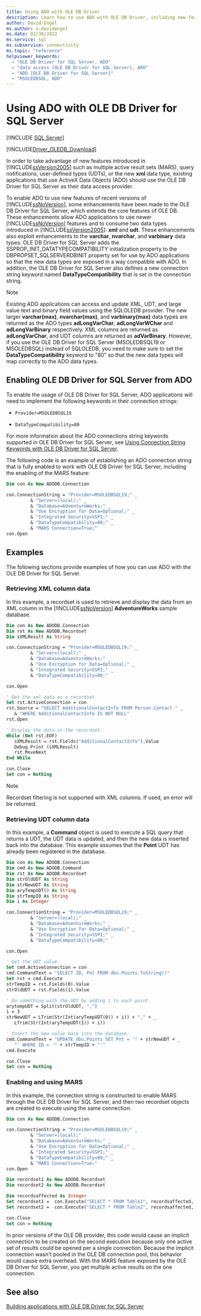```yaml
---
title: Using ADO with OLE DB Driver
description: Learn how to use ADO with OLE DB Driver, including new features like multiple active result sets, query notifications, user-defined types, or the xml data type.
author: David-Engel
ms.author: v-davidengel
ms.date: 03/30/2022
ms.service: sql
ms.subservice: connectivity
ms.topic: "reference"
helpviewer_keywords:
  - "OLE DB Driver for SQL Server, ADO"
  - "data access [OLE DB Driver for SQL Server], ADO"
  - "ADO [OLE DB Driver for SQL Server]"
  - "MSOLEDBSQL, ADO"
---
```

# Using ADO with OLE DB Driver for SQL Server

[!INCLUDE [SQL Server](../../../includes/applies-to-version/sql-asdb-asdbmi-asa-pdw.md)]

[!INCLUDE[Driver_OLEDB_Download](../../../includes/driver_oledb_download.md)]

In order to take advantage of new features introduced in [!INCLUDE[ssVersion2005](../../../includes/ssversion2005-md.md)] such as multiple active result sets (MARS), query notifications, user-defined types (UDTs), or the new **xml** data type, existing applications that use ActiveX Data Objects (ADO) should use the OLE DB Driver for SQL Server as their data access provider.

To enable ADO to use new features of recent versions of [!INCLUDE[ssNoVersion](../../../includes/ssnoversion-md.md)], some enhancements have been made to the OLE DB Driver for SQL Server, which extends the core features of OLE DB. These enhancements allow ADO applications to use newer [!INCLUDE[ssNoVersion](../../../includes/ssnoversion-md.md)] features and to consume two data types introduced in [!INCLUDE[ssVersion2005](../../../includes/ssversion2005-md.md)]: **xml** and **udt**. These enhancements also exploit enhancements to the **varchar**, **nvarchar**, and **varbinary** data types. OLE DB Driver for SQL Server adds the SSPROP_INIT_DATATYPECOMPATIBILITY initialization property to the DBPROPSET_SQLSERVERDBINIT property set for use by ADO applications so that the new data types are exposed in a way compatible with ADO. In addition, the OLE DB Driver for SQL Server also defines a new connection string keyword named **DataTypeCompatibility** that is set in the connection string.

> [!NOTE]
> Existing ADO applications can access and update XML, UDT, and large value text and binary field values using the SQLOLEDB provider. The new larger **varchar(max)**, **nvarchar(max)**, and **varbinary(max)** data types are returned as the ADO types **adLongVarChar**, **adLongVarWChar** and **adLongVarBinary** respectively. XML columns are returned as **adLongVarChar**, and UDT columns are returned as **adVarBinary**. However, if you use the OLE DB Driver for SQL Server (MSOLEDBSQL19 or MSOLEDBSQL) instead of SQLOLEDB, you need to make sure to set the **DataTypeCompatibility** keyword to "80" so that the new data types will map correctly to the ADO data types.

## Enabling OLE DB Driver for SQL Server from ADO

To enable the usage of OLE DB Driver for SQL Server, ADO applications will need to implement the following keywords in their connection strings:

- `Provider=MSOLEDBSQL19`

- `DataTypeCompatibility=80`

For more information about the ADO connections string keywords supported in OLE DB Driver for SQL Server, see [Using Connection String Keywords with OLE DB Driver for SQL Server](using-connection-string-keywords-with-oledb-driver-for-sql-server.md).

The following code is an example of establishing an ADO connection string that is fully enabled to work with OLE DB Driver for SQL Server, including the enabling of the MARS feature:

```vb
Dim con As New ADODB.Connection

con.ConnectionString = "Provider=MSOLEDBSQL19;" _
         & "Server=(local);" _
         & "Database=AdventureWorks;" _
         & "Use Encryption for Data=Optional;" _
         & "Integrated Security=SSPI;" _
         & "DataTypeCompatibility=80;" _
         & "MARS Connection=True;"
con.Open
```

## Examples

The following sections provide examples of how you can use ADO with the OLE DB Driver for SQL Server.

### Retrieving XML column data

In this example, a recordset is used to retrieve and display the data from an XML column in the [!INCLUDE[ssNoVersion](../../../includes/ssnoversion-md.md)] **AdventureWorks** sample database.

```vb
Dim con As New ADODB.Connection
Dim rst As New ADODB.Recordset
Dim sXMLResult As String

con.ConnectionString = "Provider=MSOLEDBSQL19;" _
         & "Server=(local);" _
         & "Database=AdventureWorks;" _
         & "Use Encryption for Data=Optional;" _
         & "Integrated Security=SSPI;" _
         & "DataTypeCompatibility=80;"

con.Open

' Get the xml data as a recordset.
Set rst.ActiveConnection = con
rst.Source = "SELECT AdditionalContactInfo FROM Person.Contact " _
   & "WHERE AdditionalContactInfo IS NOT NULL"
rst.Open

' Display the data in the recordset.
While (Not rst.EOF)
   sXMLResult = rst.Fields("AdditionalContactInfo").Value
   Debug.Print (sXMLResult)
   rst.MoveNext
End While

con.Close
Set con = Nothing
```

> [!NOTE]
> Recordset filtering is not supported with XML columns. If used, an error will be returned.

### Retrieving UDT column data

In this example, a **Command** object is used to execute a SQL query that returns a UDT, the UDT data is updated, and then the new data is inserted back into the database. This example assumes that the **Point** UDT has already been registered in the database.

```vb
Dim con As New ADODB.Connection
Dim cmd As New ADODB.Command
Dim rst As New ADODB.Recordset
Dim strOldUDT As String
Dim strNewUDT As String
Dim aryTempUDT() As String
Dim strTempID As String
Dim i As Integer

con.ConnectionString = "Provider=MSOLEDBSQL19;" _
         & "Server=(local);" _
         & "Database=AdventureWorks;" _
         & "Use Encryption for Data=Optional;" _
         & "Integrated Security=SSPI;" _
         & "DataTypeCompatibility=80;"

con.Open

' Get the UDT value.
Set cmd.ActiveConnection = con
cmd.CommandText = "SELECT ID, Pnt FROM dbo.Points.ToString()"
Set rst = cmd.Execute
strTempID = rst.Fields(0).Value
strOldUDT = rst.Fields(1).Value

' Do something with the UDT by adding i to each point.
arytempUDT = Split(strOldUDT, ",")
i = 3
strNewUDT = LTrim(Str(Int(aryTempUDT(0)) + i)) + "," + _
   LTrim(Str(Int(aryTempUDT(1)) + i))

' Insert the new value back into the database.
cmd.CommandText = "UPDATE dbo.Points SET Pnt = '" + strNewUDT + _
   "' WHERE ID = '" + strTempID + "'"
cmd.Execute

con.Close
Set con = Nothing
```

### Enabling and using MARS

In this example, the connection string is constructed to enable MARS through the OLE DB Driver for SQL Server, and then two recordset objects are created to execute using the same connection.

```vb
Dim con As New ADODB.Connection

con.ConnectionString = "Provider=MSOLEDBSQL19;" _
         & "Server=(local);" _
         & "Database=AdventureWorks;" _
         & "Use Encryption for Data=Optional;" _
         & "Integrated Security=SSPI;" _
         & "DataTypeCompatibility=80;" _
         & "MARS Connection=True;"
con.Open

Dim recordset1 As New ADODB.Recordset
Dim recordset2 As New ADODB.Recordset

Dim recordsaffected As Integer
Set recordset1 =  con.Execute("SELECT * FROM Table1", recordsaffected, adCmdText)
Set recordset2 =  con.Execute("SELECT * FROM Table2", recordsaffected, adCmdText)

con.Close
Set con = Nothing
```

In prior versions of the OLE DB provider, this code would cause an implicit connection to be created on the second execution because only one active set of results could be opened per a single connection. Because the implicit connection wasn't pooled in the OLE DB connection pool, this behavior would cause extra overhead. With the MARS feature exposed by the OLE DB Driver for SQL Server, you get multiple active results on the one connection.

## See also

[Building applications with OLE DB Driver for SQL Server](building-applications-with-oledb-driver-for-sql-server.md)
